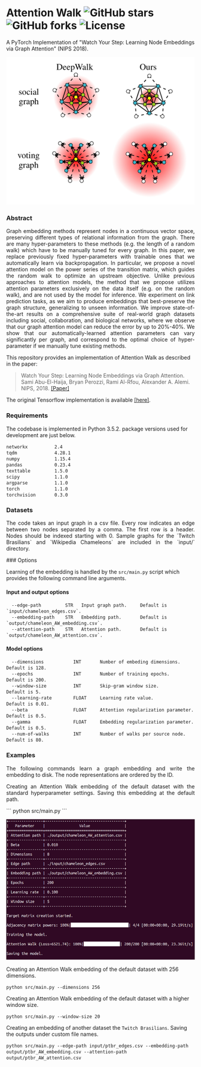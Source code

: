 Attention Walk ![GitHub stars](https://img.shields.io/github/stars/benedekrozemberczki/AttentionWalk.svg?style=plastic) ![GitHub forks](https://img.shields.io/github/forks/benedekrozemberczki/AttentionWalk.svg?color=blue&style=plastic) ![License](https://img.shields.io/github/license/benedekrozemberczki/AttentionWalk.svg?color=blue&style=plastic)
============================================
A PyTorch Implementation of "Watch Your Step: Learning Node Embeddings via Graph Attention" (NIPS 2018).
<div style="text-align:center"><img src ="attentionwalk.jpg" ,width=720/></div>

### Abstract 
<p align="justify">
Graph embedding methods represent nodes in a continuous vector space, preserving different types of relational information from the graph. There are many hyper-parameters to these methods (e.g. the length of a random walk) which have to be manually tuned for every graph. In this paper, we replace previously fixed hyper-parameters with trainable ones that we automatically learn via backpropagation. In particular, we propose a novel attention model on the power series of the transition matrix, which guides the random walk to optimize an upstream objective. Unlike previous approaches to attention models, the method that we propose utilizes attention parameters exclusively on the data itself (e.g. on the random walk), and are not used by the model for inference. We experiment on link prediction tasks, as we aim to produce embeddings that best-preserve the graph structure, generalizing to unseen information. We improve state-of-the-art results on a comprehensive suite of real-world graph datasets including social, collaboration, and biological networks, where we observe that our graph attention model can reduce the error by up to 20%-40%. We show that our automatically-learned attention parameters can vary significantly per graph, and correspond to the optimal choice of hyper-parameter if we manually tune existing methods.</p>

This repository provides an implementation of Attention Walk as described in the paper:

> Watch Your Step: Learning Node Embeddings via Graph Attention.
> Sami Abu-El-Haija, Bryan Perozzi, Rami Al-Rfou, Alexander A. Alemi.
> NIPS, 2018.
> [[Paper]](http://papers.nips.cc/paper/8131-watch-your-step-learning-node-embeddings-via-graph-attention)

The original Tensorflow implementation is available [[here]](https://github.com/google-research/google-research/tree/master/graph_embedding/watch_your_step).

### Requirements

The codebase is implemented in Python 3.5.2. package versions used for development are just below.
```
networkx          2.4
tqdm              4.28.1
numpy             1.15.4
pandas            0.23.4
texttable         1.5.0
scipy             1.1.0
argparse          1.1.0
torch             1.1.0
torchvision       0.3.0
```
### Datasets
<p align="justify">
The code takes an input graph in a csv file. Every row indicates an edge between two nodes separated by a comma. The first row is a header. Nodes should be indexed starting with 0. Sample graphs for the `Twitch Brasilians` and `Wikipedia Chameleons` are included in the  `input/` directory. 
</p>
### Options

Learning of the embedding is handled by the `src/main.py` script which provides the following command line arguments.

#### Input and output options

```
  --edge-path         STR   Input graph path.     Default is `input/chameleon_edges.csv`.
  --embedding-path    STR   Embedding path.       Default is `output/chameleon_AW_embedding.csv`.
  --attention-path    STR   Attention path.       Default is `output/chameleon_AW_attention.csv`.
```

#### Model options

```
  --dimensions           INT       Number of embeding dimensions.        Default is 128.
  --epochs               INT       Number of training epochs.            Default is 200.
  --window-size          INT       Skip-gram window size.                Default is 5.
  --learning-rate        FLOAT     Learning rate value.                  Default is 0.01.
  --beta                 FLOAT     Attention regularization parameter.   Default is 0.5.
  --gamma                FLOAT     Embedding regularization parameter.   Default is 0.5.
  --num-of-walks         INT       Number of walks per source node.      Default is 80.
```

### Examples
<p align="justify">
The following commands learn a graph embedding and write the embedding to disk. The node representations are ordered by the ID.
</p>
<p align="justify">
Creating an Attention Walk embedding of the default dataset with the standard hyperparameter settings. Saving this embedding at the default path.
</p>
```
python src/main.py
```
<p align="center">
<img style="float: center;" src="attention_walk_run_example.jpg">
</p>

Creating an Attention Walk embedding of the default dataset with 256 dimensions.
```
python src/main.py --dimensions 256
```

Creating an Attention Walk embedding of the default dataset with a higher window size.

```
python src/main.py --window-size 20
```

Creating an embedding of another dataset the `Twitch Brasilians`. Saving the outputs under custom file names.

```
python src/main.py --edge-path input/ptbr_edges.csv --embedding-path output/ptbr_AW_embedding.csv --attention-path output/ptbr_AW_attention.csv
```
